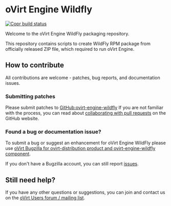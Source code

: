 # oVirt Engine Wildfly

[![Copr build status](https://copr.fedorainfracloud.org/coprs/ovirt/ovirt-master-snapshot/package/ovirt-engine-wildfly/status_image/last_build.png)](https://copr.fedorainfracloud.org/coprs/ovirt/ovirt-master-snapshot/package/ovirt-engine-wildfly/)

Welcome to the oVirt Engine WildFly packaging repository.

This repository contains scripts to create WildFly RPM package from officially released ZIP file, which required to run oVirt Engine.

## How to contribute

All contributions are welcome - patches, bug reports, and documentation issues.

### Submitting patches

Please submit patches to [GitHub:ovirt-engine-wildfly](https://github.com/oVirt/ovirt-engine-wildfly)
 If you are not familiar with the process, you can read about [collaborating with pull requests](https://docs.github.com/en/pull-requests/collaborating-with-pull-requests/proposing-changes-to-your-work-with-pull-requests) on the GitHub website.

### Found a bug or documentation issue?
To submit a bug or suggest an enhancement for oVirt Engine WildFly please use
[oVirt Bugzilla for ovirt-distribution product and ovirt-engine-wildfly component](https://bugzilla.redhat.com/enter_bug.cgi?product=ovirt-distribution&component=ovirt-engine-wildfly).

If you don't have a Bugzilla account, you can still report [issues](https://github.com/oVirt/ovirt-engine-wildfly/issues).

## Still need help?

If you have any other questions or suggestions, you can join and contact us on the [oVirt Users forum / mailing list](https://lists.ovirt.org/admin/lists/users.ovirt.org/).

